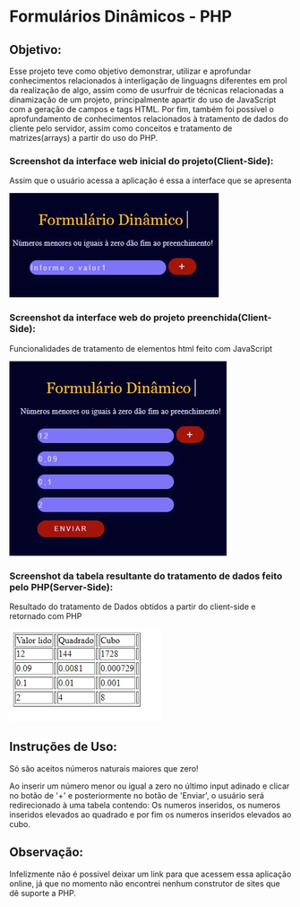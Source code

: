 # Formulários Dinâmicos - PHP
## Objetivo:

Esse projeto teve como objetivo demonstrar, utilizar e aprofundar conhecimentos relacionados à interligação de linguagns diferentes em prol da realização de algo, 
assim como de usurfruir de técnicas relacionadas a dinamização de um projeto, principalmente apartir do uso de JavaScript com a geração de campos e tags HTML. 
Por fim, também foi possível o aprofundamento de conhecimentos relacionados à tratamento de dados do cliente pelo servidor, assim como conceitos e tratamento de matrizes(arrays) a partir do uso do PHP.

### Screenshot da interface web inicial do projeto(Client-Side):
Assim que o usuário acessa a aplicação é essa a interface que se apresenta

![Screenshot do Client-side da aplicação funcionando](FormDinamicoClientSide1Image.jpg)

### Screenshot da interface web do projeto preenchida(Client-Side):
Funcionalidades de tratamento de elementos html feito com JavaScript

![Screenshot do Client-side da aplicação funcionando](FormDinamicoClientSide2Image.jpg)

### Screenshot da tabela resultante do tratamento de dados feito pelo PHP(Server-Side):
Resultado do tratamento de Dados obtidos a partir do client-side e retornado com PHP

![Screenshot do resultado  depois dos dados serem entregues ao Server](FormDinamicoServerSideImage.jpg)

## Instruções de Uso:

Só são aceitos números naturais maiores que zero!

Ao inserir um número menor ou igual a zero no último input adinado e clicar no botão de '+' e posteriormente no botão de 'Enviar',
o usuário será redirecionado à uma tabela contendo: Os numeros inseridos, os numeros inseridos elevados ao quadrado e por fim os numeros inseridos elevados ao cubo. 

## Observação:

Infelizmente não é possivel deixar um link para que acessem essa aplicação online, já que no momento não encontrei nenhum construtor de sites que dê suporte a PHP.
